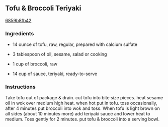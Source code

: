 ## Tofu & Broccoli Teriyaki

[6859b8fb42](http://www.food.com/recipe/tofu-broccoli-teriyaki-260101)

### Ingredients

 - 14 ounce of tofu, raw, regular, prepared with calcium sulfate

 - 3 tablespoon of oil, sesame, salad or cooking

 - 1 cup of broccoli, raw

 - 14 cup of sauce, teriyaki, ready-to-serve

### Instructions

Take tofu out of package & drain. cut tofu into bite size pieces. heat sesame oil in wok over medium high heat. when hot put in tofu. toss occasionally, after 4 minutes put broccoli into wok and toss. When tofu is light brown on all sides (about 10 minutes more) add teriyaki sauce and lower heat to medium. Toss gently for 2 minutes. put tofu & broccoli into a serving bowl.